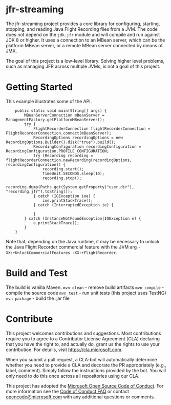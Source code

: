 # jfr-streaming 
The jfr-streaming project provides a core library for configuring, starting, stopping, 
and reading Java Flight Recording files from a JVM. The code does not depend on the `jdk.jfr`
module and will compile and run against JDK 8 or higher. It uses a connection to an MBean
server, which can be the platform MBean server, or a remote MBean server connected by
means of JMX. 

The goal of this project is a low-level library. Solving higher level problems, such
as managing JFR across multiple JVMs, is not a goal of this project. 

# Getting Started
This example illustrates some of the API. 
```java:    
    public static void main(String[] args) {
        MBeanServerConnection mBeanServer = ManagementFactory.getPlatformMBeanServer();
        try {
            FlightRecorderConnection flightRecorderConnection = FlightRecorderConnection.connect(mBeanServer);
            RecordingOptions recordingOptions = new RecordingOptions.Builder().disk("true").build();
            RecordingConfiguration recordingConfiguration = RecordingConfiguration.PROFILE_CONFIGURATION;
            try (Recording recording = flightRecorderConnection.newRecording(recordingOptions, recordingConfiguration)) {
                recording.start();
                TimeUnit.SECONDS.sleep(10);
                recording.stop();
                recording.dump(Paths.get(System.getProperty("user.dir"), "recording.jfr").toString());
            } catch (IOException ioe) {
                ioe.printStackTrace();
            } catch (InterruptedException ie) {

            }
        } catch (InstanceNotFoundException|IOException e) {
            e.printStackTrace();
        }
    }
```
Note that, depending on the Java runtime, it may be necessary to unlock the Java Flight Recorder 
commercial feature with the JVM arg `-XX:+UnlockCommercialFeatures -XX:+FlightRecorder`. 

# Build and Test
The build is vanilla Maven.
`mvn clean` - remove build artifacts
`mvn compile` - compile the source code
`mvn test` - run unit tests (this project uses TestNG)
`mvn package` - build the .jar file

# Contribute

This project welcomes contributions and suggestions. Most contributions require you to
agree to a Contributor License Agreement (CLA) declaring that you have the right to,
and actually do, grant us the rights to use your contribution. For details, visit
https://cla.microsoft.com.

When you submit a pull request, a CLA-bot will automatically determine whether you need
to provide a CLA and decorate the PR appropriately (e.g., label, comment). Simply follow the
instructions provided by the bot. You will only need to do this once across all repositories using our CLA.

This project has adopted the [Microsoft Open Source Code of Conduct](https://opensource.microsoft.com/codeofconduct/).
For more information see the [Code of Conduct FAQ](https://opensource.microsoft.com/codeofconduct/faq/)
or contact [opencode@microsoft.com](mailto:opencode@microsoft.com) with any additional questions or comments.